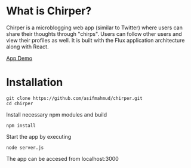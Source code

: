 # What is Chirper?

Chirper is a microblogging web app (similar to Twitter) where users can share their thoughts through "chirps". Users can follow other users and view their profiles as well. It is built with the Flux application architecture along with React. 

[App Demo](http://ec2-52-53-169-245.us-west-1.compute.amazonaws.com:3000)

# Installation
	git clone https://github.com/asifmahmud/chirper.git
	cd chirper

Install necessary npm modules and build

	npm install

Start the app by executing

	node server.js

The app can be accesed from localhost:3000
